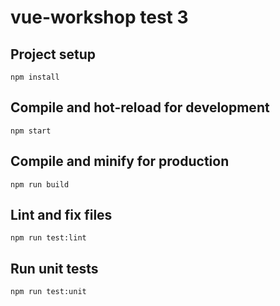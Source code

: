 # vue-workshop test 3

## Project setup
```
npm install
```

## Compile and hot-reload for development
```
npm start
```

## Compile and minify for production
```
npm run build
```

## Lint and fix files
```
npm run test:lint
```

## Run unit tests
```
npm run test:unit
```
